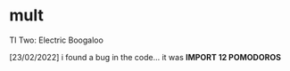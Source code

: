# mult
TI Two: Electric Boogaloo

[23/02/2022] i found a bug in the code... it was **IMPORT 12 POMODOROS**
